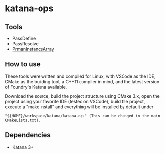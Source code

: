katana-ops
===

Tools
-----

* PassDefine
* PassResolve
* [PrmanInstanceArray](https://github.com/JoshuaSenouf/katana-ops/tree/master/src/SuperTools/PrmanInstanceArray)

How to use
------

These tools were written and compiled for Linux, with VSCode as the IDE, CMake as the building tool, a C++11 compiler in mind, and the latest version of Foundry's Katana available.

Download the source, build the project structure using CMake 3.x, open the project using your favorite IDE (tested on VSCode), build the project, execute a "make install" and everything will be installed by default under
```
"${HOME}/workspace/katana/katana-ops" (This can be changed in the main CMakeLists.txt).
```

Dependencies
------

* Katana 3+
